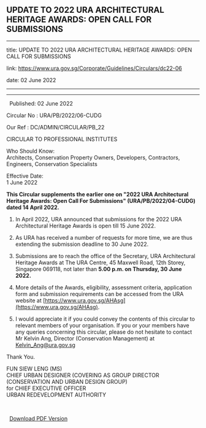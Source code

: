 ## UPDATE TO 2022 URA ARCHITECTURAL HERITAGE AWARDS: OPEN CALL FOR SUBMISSIONS
---
title: UPDATE TO 2022 URA ARCHITECTURAL HERITAGE AWARDS: OPEN CALL FOR SUBMISSIONS

link: https://www.ura.gov.sg/Corporate/Guidelines/Circulars/dc22-06

date: 02 June 2022

---

---------------------------------------------------------------------------

  Published: 02 June 2022

Circular No : URA/PB/2022/06-CUDG

Our Ref : DC/ADMIN/CIRCULAR/PB\_22

  

CIRCULAR TO PROFESSIONAL INSTITUTES

  

Who Should Know:  
Architects, Conservation Property Owners, Developers, Contractors, Engineers, Conservation Specialists

  

Effective Date:  
1 June 2022

  

**This Circular supplements the earlier one on "2022 URA Architectural Heritage Awards: Open Call For Submissions" (URA/PB/2022/04-CUDG) dated 14 April 2022.**  

1.  In April 2022, URA announced that submissions for the 2022 URA Architectural Heritage Awards is open till 15 June 2022.   
      
    
2.  As URA has received a number of requests for more time, we are thus extending the submission deadline to 30 June 2022.   
      
    
3.  Submissions are to reach the office of the Secretary, URA Architectural Heritage Awards at The URA Centre, 45 Maxwell Road, 12th Storey, Singapore 069118, not later than **5.00 p.m. on Thursday, 30 June 2022.**   
    
4.  More details of the Awards, eligibility, assessment criteria, application form and submission requirements can be accessed from the URA website at [https://www.ura.gov.sg/AHAsg](https://www.ura.gov.sg/AHAsg).  
      
    
5.  I would appreciate it if you could convey the contents of this circular to relevant members of your organisation. If you or your members have any queries concerning this circular, please do not hesitate to contact Mr Kelvin Ang, Director (Conservation Management) at [Kelvin\_Ang@ura.gov.sg](https://www.ura.gov.sgmailto:Kelvin_Ang@ura.gov.sg)

Thank You.  
  
FUN SIEW LENG (MS)  
CHIEF URBAN DESIGNER (COVERING AS GROUP DIRECTOR (CONSERVATION AND URBAN DESIGN GROUP)  
for CHIEF EXECUTIVE OFFICER  
URBAN REDEVELOPMENT AUTHORITY

 



  



  [Download PDF Version](https://www.ura.gov.sg/services/download_file.aspx?f={95D5A603-A9DC-429F-9C10-3BD690E7BAB6})


